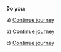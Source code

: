 
**Do you:**

a) [Continue journey](/node/college_1)

b) [Continue journey](/node/college_2)

c) [Continue journey](/node/college_3)